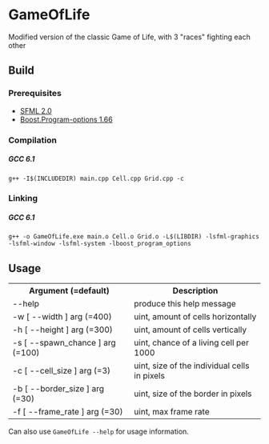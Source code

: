 # GameOfLife
Modified version of the classic Game of Life, with 3 "races" fighting each other

<h2>Build</h2>

<h3>Prerequisites</h3>

<ul>
<li><a href=https://www.sfml-dev.org/>SFML 2.0</a></li>
<li><a href=http://www.boost.org/doc/libs/1_66_0/doc/html/program_options.html>Boost.Program-options 1.66</a></li>
</ul>

<h3>Compilation</h3>

<h5>GCC 6.1</h5>
<code>g++ -I$(INCLUDEDIR) main.cpp Cell.cpp Grid.cpp -c</code>

<h3>Linking</h3>

<h5>GCC 6.1</h5>
<code>g++ -o GameOfLife.exe main.o Cell.o Grid.o -L$(LIBDIR) -lsfml-graphics -lsfml-window -lsfml-system -lboost_program_options</code>

<h2>Usage</h2>

<table>
<tr><th>Argument (=default)</th><th>Description</th></tr>
<tr><td>--help</td><td>produce this help message</td></tr>
<tr><td>-w [ --width ] arg (=400)</td><td>uint, amount of cells horizontally</td></tr>
<tr><td>-h [ --height ] arg (=300)</td><td>uint, amount of cells vertically</td></tr>
<tr><td>-s [ --spawn_chance ] arg (=100)</td><td>uint, chance of a living cell per 1000</td></tr>
<tr><td>-c [ --cell_size ] arg (=3)</td><td>uint, size of the individual cells in pixels</td></tr>
<tr><td>-b [ --border_size ] arg (=30)</td><td>uint, size of the border in pixels</td></tr>
<tr><td>-f [ --frame_rate ] arg (=30)</td><td>uint, max frame rate</td></tr>
</table>

Can also use <code>GameOfLife --help</code> for usage information.
